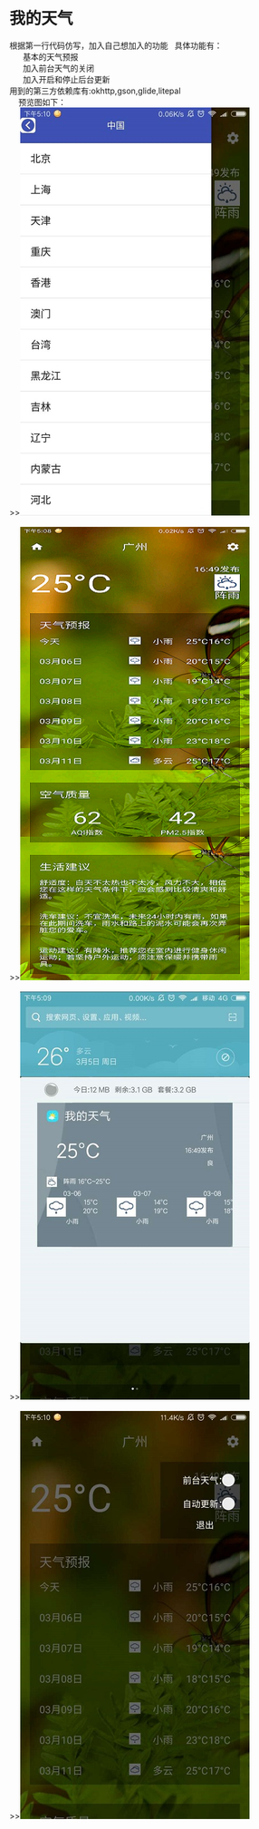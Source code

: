 # 我的天气
根据第一行代码仿写，加入自己想加入的功能  
具体功能有：  
        基本的天气预报  
        加入前台天气的关闭  
        加入开启和停止后台更新  
用到的第三方依赖库有:okhttp,gson,glide,litepal  
      预览图如下：    
       >>![1](http://github.com/AoMiao/My_Weather/raw/master/image/preview1.jpg)<br><br>
       >>![1](http://github.com/AoMiao/My_Weather/raw/master/image/preview2.png)<br><br>
       >>![1](http://github.com/AoMiao/My_Weather/raw/master/image/preview3.jpg)<br><br>
       >>![1](http://github.com/AoMiao/My_Weather/raw/master/image/preview4.jpg)   
